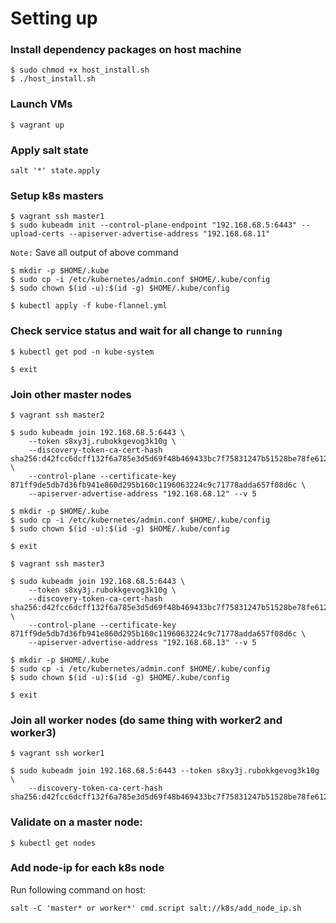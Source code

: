 # Setting up
### Install dependency packages on host machine
``` 
$ sudo chmod +x host_install.sh
$ ./host_install.sh
```
### Launch VMs
```
$ vagrant up
```
### Apply salt state
```
salt '*' state.apply
```
### Setup k8s masters
```
$ vagrant ssh master1
$ sudo kubeadm init --control-plane-endpoint "192.168.68.5:6443" --upload-certs --apiserver-advertise-address "192.168.68.11"
```
`Note:` Save all output of above command
```
$ mkdir -p $HOME/.kube
$ sudo cp -i /etc/kubernetes/admin.conf $HOME/.kube/config
$ sudo chown $(id -u):$(id -g) $HOME/.kube/config
```
```
$ kubectl apply -f kube-flannel.yml
```
### Check service status and wait for all change to `running`
```
$ kubectl get pod -n kube-system
```
```
$ exit
```
### Join other master nodes
```
$ vagrant ssh master2
```
```
$ sudo kubeadm join 192.168.68.5:6443 \
    --token s8xy3j.rubokkgevog3k10g \
    --discovery-token-ca-cert-hash sha256:d42fcc6dcff132f6a785e3d5d69f48b469433bc7f75831247b51528be78fe612 \
    --control-plane --certificate-key 871ff9de5db7d36fb941e860d295b160c1196063224c9c71778adda657f08d6c \
    --apiserver-advertise-address "192.168.68.12" --v 5
```
```
$ mkdir -p $HOME/.kube
$ sudo cp -i /etc/kubernetes/admin.conf $HOME/.kube/config
$ sudo chown $(id -u):$(id -g) $HOME/.kube/config
```
```
$ exit
```
```
$ vagrant ssh master3
```
```
$ sudo kubeadm join 192.168.68.5:6443 \
    --token s8xy3j.rubokkgevog3k10g \
    --discovery-token-ca-cert-hash sha256:d42fcc6dcff132f6a785e3d5d69f48b469433bc7f75831247b51528be78fe612 \
    --control-plane --certificate-key 871ff9de5db7d36fb941e860d295b160c1196063224c9c71778adda657f08d6c \
    --apiserver-advertise-address "192.168.68.13" --v 5
```
```
$ mkdir -p $HOME/.kube
$ sudo cp -i /etc/kubernetes/admin.conf $HOME/.kube/config
$ sudo chown $(id -u):$(id -g) $HOME/.kube/config
```
```
$ exit
```


### Join all worker nodes (do same thing with worker2 and worker3)
```
$ vagrant ssh worker1
```
```
$ sudo kubeadm join 192.168.68.5:6443 --token s8xy3j.rubokkgevog3k10g \
    --discovery-token-ca-cert-hash sha256:d42fcc6dcff132f6a785e3d5d69f48b469433bc7f75831247b51528be78fe612
```
### Validate on a master node:
```
$ kubectl get nodes
```

### Add node-ip for each k8s node
Run following command on host:
```
salt -C 'master* or worker*' cmd.script salt://k8s/add_node_ip.sh
```